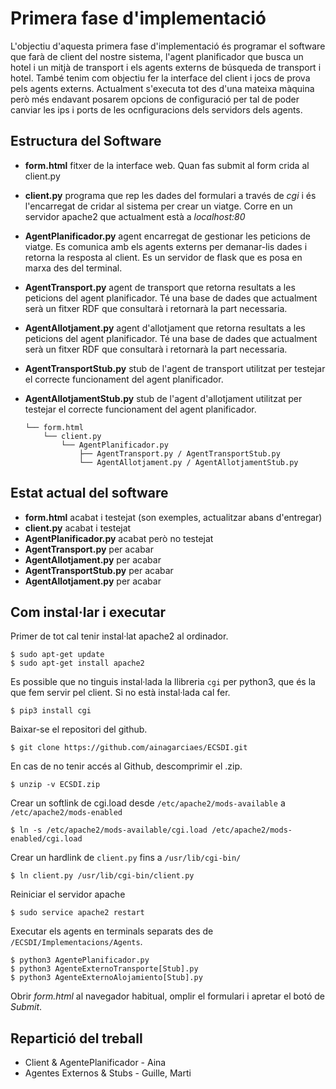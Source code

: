 # Primera fase d'implementació

L'objectiu d'aquesta primera fase d'implementació és programar el software que farà de client del nostre sistema, l'agent planificador que busca un hotel i un mitjà de transport i els agents externs de búsqueda de transport i hotel. També tenim com objectiu fer la interface del client i jocs de prova pels agents externs. Actualment s'executa tot des d'una mateixa màquina però més endavant posarem opcions de configuració per tal de poder canviar les ips i ports de les ocnfiguracions dels servidors dels agents.

## Estructura del Software
+ **form.html** fitxer de la interface web. Quan fas submit al form crida al client.py
+ **client.py** programa que rep les dades del formulari a través de _cgi_ i és l'encarregat de cridar al sistema per crear un viatge. Corre en un servidor apache2 que actualment està a _localhost:80_
+ **AgentPlanificador.py** agent encarregat de gestionar les peticions de viatge. Es comunica amb els agents externs per demanar-lis dades i retorna la resposta al client. Es un servidor de flask que es posa en marxa des del terminal.
+ **AgentTransport.py** agent de transport que retorna resultats a les peticions del agent planificador. Té una base de dades que actualment serà un fitxer RDF que consultarà i retornarà la part necessaria.
+ **AgentAllotjament.py** agent d'allotjament que retorna resultats a les peticions del agent planificador. Té una base de dades que actualment serà un fitxer RDF que consultarà i retornarà la part necessaria.
+ **AgentTransportStub.py** stub de l'agent de transport utilitzat per testejar el correcte funcionament del agent planificador.
+ **AgentAllotjamentStub.py** stub de l'agent d'allotjament utilitzat per testejar el correcte funcionament del agent planificador.

  ```
  └── form.html
      └── client.py
          └── AgentPlanificador.py
              ├── AgentTransport.py / AgentTransportStub.py
              └── AgentAllotjament.py / AgentAllotjamentStub.py
  ```


## Estat actual del software 
+ **form.html** acabat i testejat (son exemples, actualitzar abans d'entregar)
+ **client.py** acabat i testejat
+ **AgentPlanificador.py** acabat però no testejat
+ **AgentTransport.py** per acabar
+ **AgentAllotjament.py** per acabar
+ **AgentTransportStub.py** per acabar
+ **AgentAllotjament.py** per acabar

## Com instal·lar i executar
Primer de tot cal tenir instal·lat apache2 al ordinador.
```
$ sudo apt-get update
$ sudo apt-get install apache2
``` 
Es possible que no tinguis instal·lada la llibreria `cgi` per python3, que és la que fem servir pel client. Si no està instal·lada cal fer.
```
$ pip3 install cgi
```
Baixar-se el repositori del github. 
```
$ git clone https://github.com/ainagarciaes/ECSDI.git
```
En cas de no tenir accés al Github, descomprimir el .zip.
```
$ unzip -v ECSDI.zip
```
Crear un softlink de cgi.load desde `/etc/apache2/mods-available` a `/etc/apache2/mods-enabled`
```
$ ln -s /etc/apache2/mods-available/cgi.load /etc/apache2/mods-enabled/cgi.load 
``` 
Crear un hardlink de `client.py` fins a `/usr/lib/cgi-bin/`
```
$ ln client.py /usr/lib/cgi-bin/client.py
```

Reiniciar el servidor apache 
```
$ sudo service apache2 restart
```
Executar els agents en terminals separats des de `/ECSDI/Implementacions/Agents`.
```
$ python3 AgentePlanificador.py
$ python3 AgenteExternoTransporte[Stub].py 
$ python3 AgenteExternoAlojamiento[Stub].py
```
Obrir _form.html_ al navegador habitual, omplir el formulari i apretar el botó de _Submit_.
## Repartició del treball
* Client & AgentePlanificador - Aina
* Agentes Externos & Stubs - Guille, Marti

